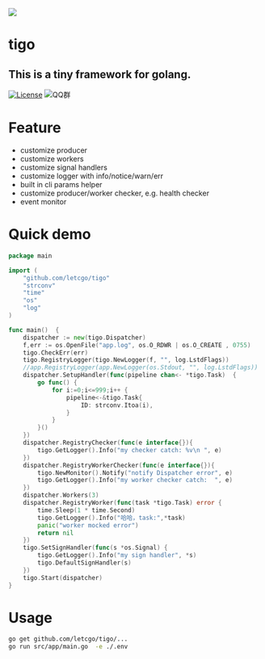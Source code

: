 ![](http://ww1.sinaimg.cn/large/7c998145ly1fte3roqfhij205k05k3yb.jpg)



# tigo
## This is a tiny framework for golang.


[![License](https://img.shields.io/:license-apache%202-blue.svg)](https://opensource.org/licenses/Apache-2.0) 
![QQ群](https://img.shields.io/:QQ%E7%BE%A4-828486848-blue.svg)

# Feature
- customize producer
- customize workers
- customize signal handlers
- customize logger with info/notice/warn/err
- built in cli params helper
- customize producer/worker checker, e.g. health checker
- event monitor

# Quick demo

```go
package main

import (
	"github.com/letcgo/tigo"
	"strconv"
	"time"
	"os"
	"log"
)

func main()  {
	dispatcher := new(tigo.Dispatcher)
	f,err := os.OpenFile("app.log", os.O_RDWR | os.O_CREATE , 0755)
	tigo.CheckErr(err)
	tigo.RegistryLogger(tigo.NewLogger(f, "", log.LstdFlags))
	//app.RegistryLogger(app.NewLogger(os.Stdout, "", log.LstdFlags))
	dispatcher.SetupHandler(func(pipeline chan<- *tigo.Task)  {
		go func() {
			for i:=0;i<=999;i++ {
				pipeline<-&tigo.Task{
					ID: strconv.Itoa(i),
				}
			}
		}()
	})
	dispatcher.RegistryChecker(func(e interface{}){
		tigo.GetLogger().Info("my checker catch: %v\n ", e)
	})
	dispatcher.RegistryWorkerChecker(func(e interface{}){
		tigo.NewMonitor().Notify("notify Dispatcher error", e)
		tigo.GetLogger().Info("my worker checker catch:  ", e)
	})
	dispatcher.Workers(3)
	dispatcher.RegistryWorker(func(task *tigo.Task) error {
		time.Sleep(1 * time.Second)
		tigo.GetLogger().Info("哈哈，task:",*task)
		panic("worker mocked error")
		return nil
	})
	tigo.SetSignHandler(func(s *os.Signal) {
		tigo.GetLogger().Info("my sign handler", *s)
		tigo.DefaultSignHandler(s)
	})
	tigo.Start(dispatcher)
}
```


# Usage
```bash
go get github.com/letcgo/tigo/...
go run src/app/main.go  -e ./.env
```

